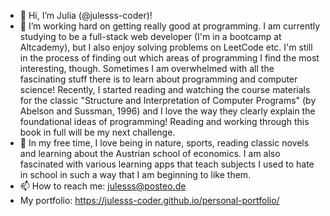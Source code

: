 - 👋 Hi, I’m Julia (@julesss-coder)!
- 👀 I’m working hard on getting really good at programming. I am currently studying to be a full-stack web developer (I'm in a bootcamp at Altcademy), but I also enjoy solving problems on LeetCode etc. I'm still in the process of finding out which areas of programming I find the most interesting, though. Sometimes I am overwhelmed with all the fascinating stuff there is to learn about programming and computer science! Recently, I started reading and watching the course materials for the classic "Structure and Interpretation of Computer Programs" (by Abelson and Sussman, 1996) and I love the way they clearly explain the foundational ideas of programming! Reading and working through this book in full will be my next challenge.
- 🌱 In my free time, I love being in nature, sports, reading classic novels and learning about the Austrian school of economics. I am also fascinated with various learning apps that teach subjects I used to hate in school in such a way that I am beginning to like them.
- 📫 How to reach me: julesss@posteo.de
- My portfolio: https://julesss-coder.github.io/personal-portfolio/

<!---
julesss-coder/julesss-coder is a ✨ special ✨ repository because its `README.md` (this file) appears on your GitHub profile.
You can click the Preview link to take a look at your changes.
--->

